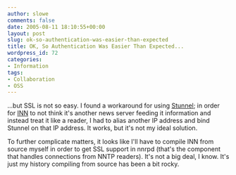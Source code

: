 ```yaml
---
author: slowe
comments: false
date: 2005-08-11 18:10:55+00:00
layout: post
slug: ok-so-authentication-was-easier-than-expected
title: OK, So Authentication Was Easier Than Expected...
wordpress_id: 72
categories:
- Information
tags:
- Collaboration
- OSS
---
```


...but SSL is not so easy. I found a workaround for using [Stunnel](http://stunnel.mirt.net/index.html); in order for [INN](http://www.isc.org/products/INN/) to not think it's another news server feeding it information and instead treat it like a reader, I had to alias another IP address and bind Stunnel on that IP address. It works, but it's not my ideal solution.

To further complicate matters, it looks like I'll have to compile INN from source myself in order to get SSL support in nnrpd (that's the component that handles connections from NNTP readers). It's not a big deal, I know. It's just my history compiling from source has been a bit rocky.
